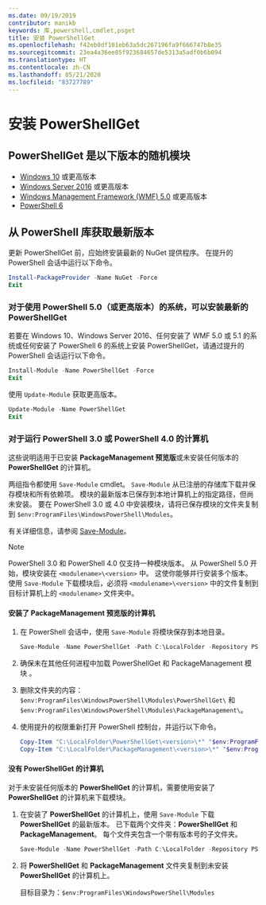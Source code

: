 ```yaml
---
ms.date: 09/19/2019
contributor: manikb
keywords: 库,powershell,cmdlet,psget
title: 安装 PowerShellGet
ms.openlocfilehash: f42eb0df101eb63a5dc267196fa9f666747b8e35
ms.sourcegitcommit: 23ea4a36ee85f923684657de5313a5adf0b6b094
ms.translationtype: HT
ms.contentlocale: zh-CN
ms.lasthandoff: 05/21/2020
ms.locfileid: "83727789"
---
```

# <a name="installing-powershellget"></a>安装 PowerShellGet

## <a name="powershellget-is-an-in-box-module-in-the-following-releases"></a>PowerShellGet 是以下版本的随机模块

- [Windows 10](https://www.microsoft.com/windows) 或更高版本
- [Windows Server 2016](/windows-server/windows-server) 或更高版本
- [Windows Management Framework (WMF) 5.0](https://www.microsoft.com/download/details.aspx?id=50395) 或更高版本
- [PowerShell 6](https://github.com/PowerShell/PowerShell/releases)

## <a name="get-the-latest-version-from-powershell-gallery"></a>从 PowerShell 库获取最新版本

更新 PowerShellGet 前，应始终安装最新的 NuGet 提供程序。 在提升的 PowerShell 会话中运行以下命令。

```powershell
Install-PackageProvider -Name NuGet -Force
Exit
```

### <a name="for-systems-with-powershell-50-or-newer-you-can-install-the-latest-powershellget"></a>对于使用 PowerShell 5.0（或更高版本）的系统，可以安装最新的 PowerShellGet

若要在 Windows 10、Windows Server 2016、任何安装了 WMF 5.0 或 5.1 的系统或任何安装了 PowerShell 6 的系统上安装 PowerShellGet，请通过提升的 PowerShell 会话运行以下命令。

```powershell
Install-Module -Name PowerShellGet -Force
Exit
```

使用 `Update-Module` 获取更高版本。

```powershell
Update-Module -Name PowerShellGet
Exit
```

### <a name="for-computers-running-powershell-30-or-powershell-40"></a>对于运行 PowerShell 3.0 或 PowerShell 4.0 的计算机

这些说明适用于已安装 **PackageManagement 预览版**或未安装任何版本的 **PowerShellGet** 的计算机。

两组指令都使用 `Save-Module` cmdlet。 `Save-Module` 从已注册的存储库下载并保存模块和所有依赖项。 模块的最新版本已保存到本地计算机上的指定路径，但尚未安装。 要在 PowerShell 3.0 或 4.0 中安装模块，请将已保存模块的文件夹复制到 `$env:ProgramFiles\WindowsPowerShell\Modules`。

有关详细信息，请参阅 [Save-Module](/powershell/module/PowershellGet/Save-Module)。

> [!NOTE]
> PowerShell 3.0 和 PowerShell 4.0 仅支持一种模块版本。 从 PowerShell 5.0 开始，模块安装在 `<modulename>\<version>` 中。 这使你能够并行安装多个版本。 使用 `Save-Module` 下载模块后，必须将 `<modulename>\<version>` 中的文件复制到目标计算机上的 `<modulename>` 文件夹中。

#### <a name="computers-with-the-packagemanagement-preview-installed"></a>安装了 PackageManagement 预览版的计算机

1. 在 PowerShell 会话中，使用 `Save-Module` 将模块保存到本地目录。

   ```powershell
   Save-Module -Name PowerShellGet -Path C:\LocalFolder -Repository PSGallery
   ```

1. 确保未在其他任何进程中加载 PowerShellGet 和 PackageManagement 模块 。
1. 删除文件夹的内容：`$env:ProgramFiles\WindowsPowerShell\Modules\PowerShellGet\` 和 `$env:ProgramFiles\WindowsPowerShell\Modules\PackageManagement\`。
1. 使用提升的权限重新打开 PowerShell 控制台，并运行以下命令。

   ```powershell
   Copy-Item "C:\LocalFolder\PowerShellGet\<version>\*" "$env:ProgramFiles\WindowsPowerShell\Modules\PowerShellGet\" -Recurse -Force
   Copy-Item "C:\LocalFolder\PackageManagement\<version>\*" "$env:ProgramFiles\WindowsPowerShell\Modules\PackageManagement\" -Recurse -Force
   ```

#### <a name="computers-without-powershellget"></a>没有 PowerShellGet 的计算机

对于未安装任何版本的 **PowerShellGet** 的计算机，需要使用安装了 **PowerShellGet** 的计算机来下载模块。

1. 在安装了 **PowerShellGet** 的计算机上，使用 `Save-Module` 下载 **PowerShellGet** 的最新版本。 已下载两个文件夹：**PowerShellGet** 和 **PackageManagement**。 每个文件夹包含一个带有版本号的子文件夹。

   ```powershell
   Save-Module -Name PowerShellGet -Path C:\LocalFolder -Repository PSGallery
   ```

1. 将 **PowerShellGet** 和 **PackageManagement** 文件夹复制到未安装 **PowerShellGet** 的计算机上。

   目标目录为：`$env:ProgramFiles\WindowsPowerShell\Modules`
